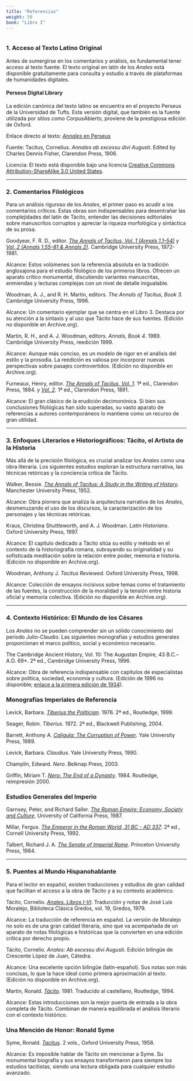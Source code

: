 ```yaml
---
title: "Referencias"
weight: 50
book: "Libro I"
---
```

<div style="display: flex;">
  <div style="flex: 1; padding-right: 10px;">

### 1\. Acceso al Texto Latino Original

Antes de sumergirse en los comentarios y análisis, es fundamental tener acceso al texto fuente. El texto original en latín de los *Anales* está disponible gratuitamente para consulta y estudio a través de plataformas de humanidades digitales.

#### Perseus Digital Library

La edición canónica del texto latino se encuentra en el proyecto Perseus de la Universidad de Tufts. Esta versión digital, que también es la fuente utilizada por sitios como CorpusAbierto, proviene de la prestigiosa edición de Oxford.

Enlace directo al texto: [*Annales* en Perseus](https://www.perseus.tufts.edu/hopper/text?doc=Perseus%3atext%3a1999.02.0077)

Fuente: Tacitus, Cornelius. *Annales ab excessu divi Augusti*. Edited by Charles Dennis Fisher, Clarendon Press, 1906.

Licencia: El texto está disponible bajo una licencia [Creative Commons Attribution-ShareAlike 3.0 United States](https://creativecommons.org/licenses/by-sa/3.0/us/).

-----

### 2\. Comentarios Filológicos

Para un análisis riguroso de los *Anales*, el primer paso es acudir a los comentarios críticos. Estas obras son indispensables para desentrañar las complejidades del latín de Tácito, entender las decisiones editoriales sobre manuscritos corruptos y apreciar la riqueza morfológica y sintáctica de su prosa.

Goodyear, F. R. D., editor. [*The Annals of Tacitus, Vol. 1 (Annals 1.1–54)*](https://www.google.com/search?q=https://archive.org/details/annalsofctacitus0001taci) y [*Vol. 2 (Annals 1.55–81 & Annals 2)*](https://www.google.com/search?q=https://archive.org/details/annalsofctacitus0002taci). Cambridge University Press, 1972-1981.

Alcance: Estos volúmenes son la referencia absoluta en la tradición anglosajona para el estudio filológico de los primeros libros. Ofrecen un aparato crítico monumental, discutiendo variantes manuscritas, enmiendas y lecturas complejas con un nivel de detalle inigualable.

Woodman, A. J., and R. H. Martin, editors. *The Annals of Tacitus, Book 3*. Cambridge University Press, 1996.

Alcance: Un comentario ejemplar que se centra en el Libro 3. Destaca por su atención a la sintaxis y al uso que Tácito hace de sus fuentes. (Edición no disponible en Archive.org).

Martin, R. H., and A. J. Woodman, editors. *Annals, Book 4*. 1989. Cambridge University Press, reedición 1999.

Alcance: Aunque más conciso, es un modelo de rigor en el análisis del estilo y la prosodia. La reedición es valiosa por incorporar nuevas perspectivas sobre pasajes controvertidos. (Edición no disponible en Archive.org).

Furneaux, Henry, editor. [*The Annals of Tacitus, Vol. 1*](https://archive.org/details/in.ernet.dli.2015.21978/page/n7/mode/2up). 1ª ed., Clarendon Press, 1884. y [*Vol. 2*](https://archive.org/details/annalsoftacitusv0002henr/page/n5/mode/2up). 1ª ed., Clarendon Press, 1891.

Alcance: El gran clásico de la erudición decimonónica. Si bien sus conclusiones filológicas han sido superadas, su vasto aparato de referencias a autores contemporáneos lo mantiene como un recurso de gran utilidad.

-----

### 3\. Enfoques Literarios e Historiográficos: Tácito, el Artista de la Historia

Más allá de la precisión filológica, es crucial analizar los *Anales* como una obra literaria. Los siguientes estudios exploran la estructura narrativa, las técnicas retóricas y la conciencia crítica de Tácito.

Walker, Bessie. [*The Annals of Tacitus: A Study in the Writing of History*](https://archive.org/details/annalsoftacitus0000unse/page/n7/mode/2up). Manchester University Press, 1952.

Alcance: Obra pionera que analiza la arquitectura narrativa de los *Anales*, desmenuzando el uso de los discursos, la caracterización de los personajes y las técnicas retóricas.

Kraus, Christina Shuttleworth, and A. J. Woodman. *Latin Historians*. Oxford University Press, 1997.

Alcance: El capítulo dedicado a Tácito sitúa su estilo y método en el contexto de la historiografía romana, subrayando su originalidad y su sofisticada meditación sobre la relación entre poder, memoria e historia. (Edición no disponible en Archive.org).

Woodman, Anthony J. *Tacitus Reviewed*. Oxford University Press, 1998.

Alcance: Colección de ensayos incisivos sobre temas como el tratamiento de las fuentes, la construcción de la moralidad y la tensión entre historia oficial y memoria colectiva. (Edición no disponible en Archive.org).

-----

### 4\. Contexto Histórico: El Mundo de los Césares

Los *Anales* no se pueden comprender sin un sólido conocimiento del período Julio-Claudio. Las siguientes monografías y estudios generales proporcionan el marco político, social y económico necesario.

The Cambridge Ancient History, Vol. 10: The Augustan Empire, 43 B.C.–A.D. 69*. 2ª ed., Cambridge University Press, 1996.

Alcance: Obra de referencia indispensable con capítulos de especialistas sobre política, sociedad, economía y cultura. (Edición de 1996 no disponible; [enlace a la primera edición de 1934](https://archive.org/details/in.ernet.dli.2015.70254/page/n7/mode/2up)).

### Monografías Imperiales de Referencia

Levick, Barbara. [*Tiberius the Politician*](https://archive.org/details/tiberiuspolitici0000levi). 1976. 2ª ed., Routledge, 1999.

Seager, Robin. *Tiberius*. 1972. 2ª ed., Blackwell Publishing, 2004.

Barrett, Anthony A. [*Caligula: The Corruption of Power*](https://archive.org/details/caligulacorrupti0000barr). Yale University Press, 1989.

Levick, Barbara. *Claudius*. Yale University Press, 1990.

Champlin, Edward. *Nero*. Belknap Press, 2003.

Griffin, Miriam T. [*Nero: The End of a Dynasty*](https://archive.org/details/neroendofdynasty0000grif). 1984. Routledge, reimpresión 2000.

### Estudios Generales del Imperio

Garnsey, Peter, and Richard Saller. [*The Roman Empire: Economy, Society and Culture*](https://archive.org/details/romanempireecono0000garn). University of California Press, 1987.

Millar, Fergus. [*The Emperor in the Roman World, 31 BC - AD 337*](https://archive.org/details/emperorinromanwo0000mill). 2ª ed., Cornell University Press, 1992.

Talbert, Richard J. A. [*The Senate of Imperial Rome*](https://www.google.com/search?q=https://archive.org/details/senateofimperial0000talb). Princeton University Press, 1984.

-----

### 5\. Puentes al Mundo Hispanohablante

Para el lector en español, existen traducciones y estudios de gran calidad que facilitan el acceso a la obra de Tácito y a su contexto académico.

Tácito, Cornelio. [*Anales. Libros I-VI*](https://dn721602.ca.archive.org/0/items/ColeccionObrasGrecoLatinas1/019.TcitoanaleslibrosI-vi.pdf). Traducción y notas de José Luis Moralejo, Biblioteca Clásica Gredos, vol. 19, Gredos, 1979.

Alcance: La traducción de referencia en español. La versión de Moralejo no solo es de una gran calidad literaria, sino que va acompañada de un aparato de notas filológicas e históricas que la convierten en una edición crítica por derecho propio.

Tácito, Cornelio. *Anales: Ab excessu divi Augusti*. Edición bilingüe de Crescente López de Juan, Cátedra.

Alcance: Una excelente opción bilingüe (latín-español). Sus notas son más concisas, lo que la hace ideal como primera aproximación al texto. (Edición no disponible en Archive.org).

Martin, Ronald. [*Tácito*](https://archive.org/details/tacitus0000mart). 1981. Traducido al castellano, Routledge, 1994.

Alcance: Estas introducciones son la mejor puerta de entrada a la obra completa de Tácito. Combinan de manera equilibrada el análisis literario con el contexto histórico.

### Una Mención de Honor: Ronald Syme

Syme, Ronald. [*Tacitus*](https://archive.org/details/syme-tacitus-1958-t.-1/). 2 vols., Oxford University Press, 1958.

Alcance: Es imposible hablar de Tácito sin mencionar a Syme. Su monumental biografía y sus ensayos transformaron para siempre los estudios tacitistas, siendo una lectura obligada para cualquier estudio avanzado.

  </div>
</div>